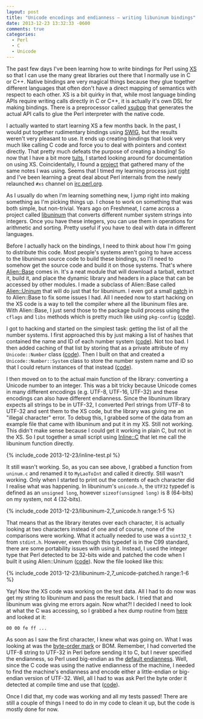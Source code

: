 ```yaml
---
layout: post
title: "Unicode encodings and endianness — writing libuninum bindings"
date: 2013-12-23 13:32:33 -0600
comments: true
categories:
  - Perl
  - C
  - Unicode
---
```


The past few days I've been learning how to write bindings for Perl using
[XS](http://perldoc.perl.org/perlxs.html) so that I can use the many great
libraries out there that I normally use in C or C++. Native bindings are very
magical things because they glue together different languages that often don't
have a direct mapping of semantics with respect to each other. XS is a bit
quirky in that, while most language binding APIs require writing calls directly
in C or C++, it is actually it's own DSL for making bindings. There is a
preprocessor called [xsubpp](http://perldoc.perl.org/xsubpp.html) that
generates the actual API calls to glue the Perl interpreter with the native
code.

I actually wanted to start learning XS a few months back. In the past,
I would put together rudimentary bindings using [SWIG](http://www.swig.org/),
but the results weren't very pleasant to use. It ends up creating bindings that
look very much like calling C code and force you to deal with pointers and context
directly. That pretty much defeats the purpose of creating a binding! So now that
I have a bit more [tuits](http://en.wiktionary.org/wiki/round_tuit), I started looking
around for documentation on using XS. Coincidentally, I found a
[project](https://github.com/Perl-XS/notes) that gathered many of the same
notes I was using. Seems that I timed my learning process just
[right](http://www.nntp.perl.org/group/perl.xs/2013/12/msg2749.html) and I've
been learning a great deal about Perl internals from the newly relaunched `#xs`
channel on [irc.perl.org](http://www.irc.perl.org/).

As I usually do when I'm learning something new, I jump right into making
something as I'm picking things up. I chose to work on something that was both
simple, but non-trivial. Years ago on Freshmeat, I came across a project called
[libuninum](http://billposer.org/Software/libuninum.html) that converts
different number system strings into integers. Once you have these integers,
you can use them in operations for arithmetic and sorting. Pretty useful if you
have to deal with data in different languages.

Before I actually hack on the bindings, I need to think about how I'm going to
distribute this code. Most people's systems aren't going to have access to the libuninum
source code to build these bindings, so I'll need to somehow get the source
code and build it on those systems. That's where [Alien::Base](https://metacpan.org/release/Alien-Base)
comes in. It's a neat module that will download a tarball, extract it, build
it, and place the dynamic library and headers in a place that can be accessed
by other modules. I made a subclass of Alien::Base called
[Alien::Uninum](https://github.com/zmughal/p5-Alien-Uninum) that will do just
that for libuninum. I even got a small [patch](https://github.com/jberger/Alien-Base/pull/31) in to
Alien::Base to fix some issues I had. All I needed now to start hacking on the XS code is a
way to tell the compiler where all the libuninum files are. With Alien::Base,
I just send those to the package build process using the `cflags`
and `libs` methods which is pretty much like using `pkg-config`
([code](https://github.com/zmughal/p5-Unicode-Number/blob/dfe5abea501a830e159f8271be188cfc129baa0e/inc/UninumMakeMaker.pm)).

I got to hacking and started on the simplest task: getting the list of all the
number systems. I first approached this by just making a list of hashes that
contained the name and ID of each number system
([code](https://github.com/zmughal/p5-Unicode-Number/blob/86b5951d0e2a4b3956e6806331ea0a7f2a3a8734/Number.xs#L26)).
Not too bad. I then added caching of that list by storing that as a private
attribute of my `Unicode::Number` class
([code](https://github.com/zmughal/p5-Unicode-Number/commit/e0625c2ecf2c7a448c174fe78ed409456b93b2da)).
Then I built on that and created a `Unicode::Number::System` class to
store the number system name and ID so that I could return instances of that
instead ([code](https://github.com/zmughal/p5-Unicode-Number/blob/71d77361ad780574a8ae235061089befe23d5e9f/Number.xs#L88)).

I then moved on to to the actual main function of the library: converting a
Unicode number to an integer. This was a bit tricky because Unicode comes in
many different encodings (e.g. UTF-8, UTF-16, UTF-32) and these encodings can
also have different endianness. Since the libuninum library expects all strings
to be in UTF-32, I converted Perl strings from UTF-8 to UTF-32 and sent them to
the XS code, but the library was giving me an "illegal character" error. To
debug this, I grabbed some of the data from an example file that came with
libuninum and put it in my XS. Still not working. This didn't make sense
because I could get it working in plain C, but not in the XS. So I put together
a small script using [Inline::C](https://metacpan.org/pod/Inline::C) that let
me call the libuninum function directly.

{% include_code 2013-12-23/inline-test.pl %}

It still wasn't working. So, as you can see above, I grabbed a function from
`uninum.c` and renamed it to `MyLaoToInt` and called it directly. Still wasn't
working. Only when I started to print out the contents of each character did I
realise what was happening. In libuninum's `unicode.h`, the `UTF32` typedef is
defined as an `unsigned long`, however `sizeof(unsigned long)` is 8 (64-bits)
on my system, not 4 (32-bits).

{% include_code 2013-12-23/libuninum-2,7_unicode.h range:1-5 %}

That means that as the library iterates over each character, it is actually
looking at two characters instead of one and of course, none of the comparisons
were working. What it actually needed to use was a `uint32_t` from `stdint.h`.
However, even though this typedef is in the C99 standard, there are some portability
issues with using it. Instead, I used the integer type that Perl detected to be
32-bits wide and patched the code when I built it using Alien::Uninum
([code](https://github.com/zmughal/p5-Alien-Uninum/blob/6d28c2fab8e22d1164309de23a92a724982fb1d6/inc/Alien/Uninum/ModuleBuild.pm#L75)). Now the file looked like this:

{% include_code 2013-12-23/libuninum-2,7_unicode-patched.h range:1-6 %}

Yay! Now the XS code was working on the test data. All I had to do now was get
my string to libuninum and pass the result back. I tried that and libuninum was giving me errors again.
Now what?! I decided I need to look at what the C was accessing, so I grabbed a
hex dump routine from
[here](http://c2.com/cgi/wiki?HexDumpInManyProgrammingLanguages) and looked at it:

```
00 00 fe ff ...
```

As soon as I saw the first character, I knew what was going on. What I was
looking at was the [byte-order mark](http://en.wikipedia.org/wiki/Byte_order_mark) or BOM.  Remember, I had
converted the UTF-8 string to UTF-32 in Perl before sending it to C, but I
never specified the endianness, so Perl used big-endian as the [default endianness](http://perldoc.perl.org/Encode/Unicode.html#by-endianness).
Well, since the C code was using the native endianness of the machine, I needed to
find the machine's endianness and encode either a little-endian or
big-endian version of UTF-32. Well, all I had to was ask Perl the byte order it
detected at compile time and use that ([code](https://github.com/zmughal/p5-Unicode-Number/blob/89cfb5471235dc2d23d9a490417d9b7e558266cf/lib/Unicode/Number.pm#L122)).

Once I did that, my code was working and all my tests passed! There are still a
couple of things I need to do in my code to clean it up, but the code is mostly
done for now.
